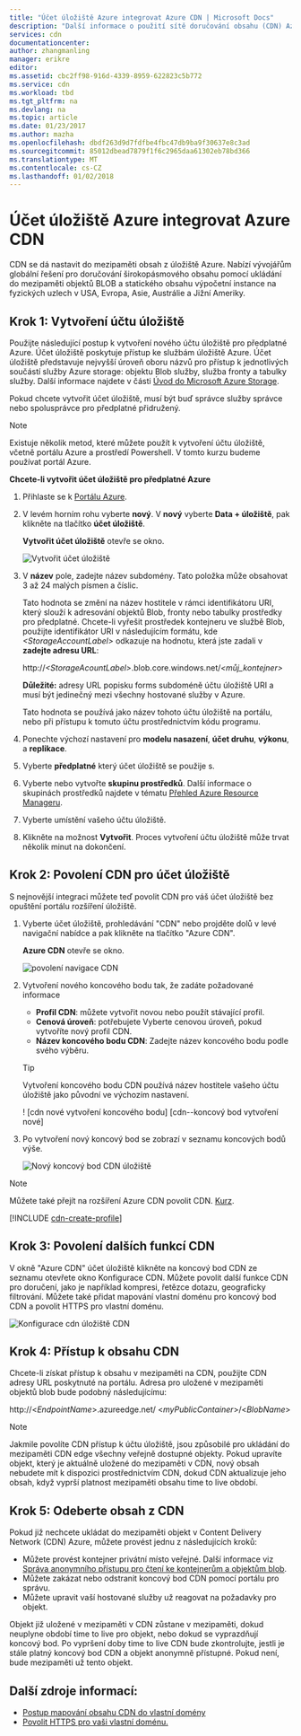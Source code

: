 ```yaml
---
title: "Účet úložiště Azure integrovat Azure CDN | Microsoft Docs"
description: "Další informace o použití sítě doručování obsahu (CDN) Azure do poskytovat širokopásmového obsahu díky ukládání do mezipaměti objektů blob z úložiště Azure."
services: cdn
documentationcenter: 
author: zhangmanling
manager: erikre
editor: 
ms.assetid: cbc2ff98-916d-4339-8959-622823c5b772
ms.service: cdn
ms.workload: tbd
ms.tgt_pltfrm: na
ms.devlang: na
ms.topic: article
ms.date: 01/23/2017
ms.author: mazha
ms.openlocfilehash: dbdf263d9d7fdfbe4fbc47db9ba9f30637e8c3ad
ms.sourcegitcommit: 85012dbead7879f1f6c2965daa61302eb78bd366
ms.translationtype: MT
ms.contentlocale: cs-CZ
ms.lasthandoff: 01/02/2018
---
```

# <a name="integrate-an-azure-storage-account-with-azure-cdn"></a>Účet úložiště Azure integrovat Azure CDN
CDN se dá nastavit do mezipaměti obsah z úložiště Azure. Nabízí vývojářům globální řešení pro doručování širokopásmového obsahu pomocí ukládání do mezipaměti objektů BLOB a statického obsahu výpočetní instance na fyzických uzlech v USA, Evropa, Asie, Austrálie a Jižní Ameriky.

## <a name="step-1-create-a-storage-account"></a>Krok 1: Vytvoření účtu úložiště
Použijte následující postup k vytvoření nového účtu úložiště pro předplatné Azure. Účet úložiště poskytuje přístup ke službám úložiště Azure. Účet úložiště představuje nejvyšší úroveň oboru názvů pro přístup k jednotlivých součástí služby Azure storage: objektu Blob služby, služba fronty a tabulky služby. Další informace najdete v části [Úvod do Microsoft Azure Storage](../storage/common/storage-introduction.md).

Pokud chcete vytvořit účet úložiště, musí být buď správce služby správce nebo spolusprávce pro předplatné přidružený.

> [!NOTE]
> Existuje několik metod, které můžete použít k vytvoření účtu úložiště, včetně portálu Azure a prostředí Powershell.  V tomto kurzu budeme používat portál Azure.  
> 
> 

**Chcete-li vytvořit účet úložiště pro předplatné Azure**

1. Přihlaste se k [Portálu Azure](https://portal.azure.com).
2. V levém horním rohu vyberte **nový**. V **nový** vyberte **Data + úložiště**, pak klikněte na tlačítko **účet úložiště**.
    
    **Vytvořit účet úložiště** otevře se okno.   

    ![Vytvořit účet úložiště][create-new-storage-account]  

3. V **název** pole, zadejte název subdomény. Tato položka může obsahovat 3 až 24 malých písmen a číslic.
   
    Tato hodnota se změní na název hostitele v rámci identifikátoru URI, který slouží k adresování objektů Blob, fronty nebo tabulky prostředky pro předplatné. Chcete-li vyřešit prostředek kontejneru ve službě Blob, použijte identifikátor URI v následujícím formátu, kde  *&lt;StorageAccountLabel&gt;*  odkazuje na hodnotu, která jste zadali v **zadejte adresu URL**:
   
    http://*&lt;StorageAcountLabel&gt;*.blob.core.windows.net/*&lt;můj_kontejner&gt;*
   
    **Důležité:** adresy URL popisku forms subdoméně účtu úložiště URI a musí být jedinečný mezi všechny hostované služby v Azure.
   
    Tato hodnota se používá jako název tohoto účtu úložiště na portálu, nebo při přístupu k tomuto účtu prostřednictvím kódu programu.
4. Ponechte výchozí nastavení pro **modelu nasazení**, **účet druhu**, **výkonu**, a **replikace**. 
5. Vyberte **předplatné** který účet úložiště se použije s.
6. Vyberte nebo vytvořte **skupinu prostředků**.  Další informace o skupinách prostředků najdete v tématu [Přehled Azure Resource Manageru](../azure-resource-manager/resource-group-overview.md#resource-groups).
7. Vyberte umístění vašeho účtu úložiště.
8. Klikněte na možnost **Vytvořit**. Proces vytvoření účtu úložiště může trvat několik minut na dokončení.

## <a name="step-2-enable-cdn-for-the-storage-account"></a>Krok 2: Povolení CDN pro účet úložiště

S nejnovější integraci můžete teď povolit CDN pro váš účet úložiště bez opuštění portálu rozšíření úložiště. 

1. Vyberte účet úložiště, prohledávání "CDN" nebo projděte dolů v levé navigační nabídce a pak klikněte na tlačítko "Azure CDN".
    
    **Azure CDN** otevře se okno.

    ![povolení navigace CDN][cdn-enable-navigation]
    
2. Vytvoření nového koncového bodu tak, že zadáte požadované informace
    - **Profil CDN**: můžete vytvořit novou nebo použít stávající profil.
    - **Cenová úroveň**: potřebujete Vyberte cenovou úroveň, pokud vytvoříte nový profil CDN.
    - **Název koncového bodu CDN**: Zadejte název koncového bodu podle svého výběru.

    > [!TIP]
    > Vytvoření koncového bodu CDN používá název hostitele vašeho účtu úložiště jako původní ve výchozím nastavení.

    ! [cdn nové vytvoření koncového bodu] [cdn--koncový bod vytvoření nové]

3. Po vytvoření nový koncový bod se zobrazí v seznamu koncových bodů výše.

    ![Nový koncový bod CDN úložiště][cdn-storage-new-endpoint]

> [!NOTE]
> Můžete také přejít na rozšíření Azure CDN povolit CDN. [Kurz](#Tutorial-cdn-create-profile).
> 
> 

[!INCLUDE [cdn-create-profile](../../includes/cdn-create-profile.md)]  

## <a name="step-3-enable-additional-cdn-features"></a>Krok 3: Povolení dalších funkcí CDN

V okně "Azure CDN" účet úložiště klikněte na koncový bod CDN ze seznamu otevřete okno Konfigurace CDN. Můžete povolit další funkce CDN pro doručení, jako je například kompresi, řetězce dotazu, geograficky filtrování. Můžete také přidat mapování vlastní doménu pro koncový bod CDN a povolit HTTPS pro vlastní doménu.
    
![Konfigurace cdn úložiště CDN][cdn-storage-cdn-configuration]

## <a name="step-4-access-cdn-content"></a>Krok 4: Přístup k obsahu CDN
Chcete-li získat přístup k obsahu v mezipaměti na CDN, použijte CDN adresy URL poskytnuté na portálu. Adresa pro uložené v mezipaměti objektů blob bude podobný následujícímu:

http://<*EndpointName*\>.azureedge.net/ <*myPublicContainer*\>/<*BlobName*\>

> [!NOTE]
> Jakmile povolíte CDN přístup k účtu úložiště, jsou způsobilé pro ukládání do mezipaměti CDN edge všechny veřejně dostupné objekty. Pokud upravíte objekt, který je aktuálně uložené do mezipaměti v CDN, nový obsah nebudete mít k dispozici prostřednictvím CDN, dokud CDN aktualizuje jeho obsah, když vyprší platnost mezipaměti obsahu time to live období.
> 
> 

## <a name="step-5-remove-content-from-the-cdn"></a>Krok 5: Odeberte obsah z CDN
Pokud již nechcete ukládat do mezipaměti objekt v Content Delivery Network (CDN) Azure, můžete provést jednu z následujících kroků:

* Můžete provést kontejner privátní místo veřejné. Další informace viz [Správa anonymního přístupu pro čtení ke kontejnerům a objektům blob](../storage/blobs/storage-manage-access-to-resources.md).
* Můžete zakázat nebo odstranit koncový bod CDN pomocí portálu pro správu.
* Můžete upravit vaší hostované služby už reagovat na požadavky pro objekt.

Objekt již uložené v mezipaměti v CDN zůstane v mezipaměti, dokud neuplyne období time to live pro objekt, nebo dokud se vyprazdňují koncový bod. Po vypršení doby time to live CDN bude zkontrolujte, jestli je stále platný koncový bod CDN a objekt anonymně přístupné. Pokud není, bude mezipaměti už tento objekt.

## <a name="additional-resources"></a>Další zdroje informací:
* [Postup mapování obsahu CDN do vlastní domény](cdn-map-content-to-custom-domain.md)
* [Povolit HTTPS pro vaši vlastní doménu.](cdn-custom-ssl.md)

[create-new-storage-account]: ./media/cdn-create-a-storage-account-with-cdn/CDN_CreateNewStorageAcct.png
[cdn-enable-navigation]: ./media/cdn-create-a-storage-account-with-cdn/cdn-storage-new-endpoint-creation.png
[cdn-storage-new-endpoint]: ./media/cdn-create-a-storage-account-with-cdn/cdn-storage-new-endpoint-list.png
[cdn-storage-cdn-configuration]: ./media/cdn-create-a-storage-account-with-cdn/cdn-storage-endpoint-configuration.png 
